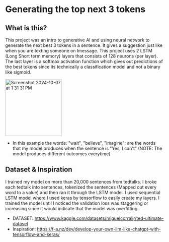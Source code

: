 # Generating the top next 3 tokens

## What is this?

This project was an intro to generative AI and using neural network to generate the next best 3 tokens in a sentence. It gives a suggestion just like when you are texting someone on Imessage. This project uses 2 LSTM (Long Short term memory) layers that consists of 128 neurons (per layer). The last layer is a softmax activation function which gives out predictions of the best tokens since its technically a classification model and not a binary like sigmoid. 

<img width="180" alt="Screenshot 2024-10-07 at 1 31 31 PM" src="https://github.com/user-attachments/assets/c117e1fd-2917-407b-9356-052085136c30">

* In this example the words: "wait", "believe", "imagine"; are the words that my model produces when the sentence is "Yes, I can't" (NOTE: The model produces different outcomes everytime)


## Dataset & Inspiration

I trained my model on more than 20,000 sentences from tedtalks. I broke each tedtalk into sentences, tokenized the sentences (Mapped out every word to a value) and then ran it through the LSTM model. I used sequential LSTM model where I used keras by tensorflow to easily create my layers. I trained the model until I noticed the validation loss was staggering or increasing since it would indicate that the model was overfitting.

* DATASET: https://www.kaggle.com/datasets/miguelcorraljr/ted-ultimate-dataset
* Inspiration: https://f-a.nz/dev/develop-your-own-llm-like-chatgpt-with-tensorflow-and-keras/
